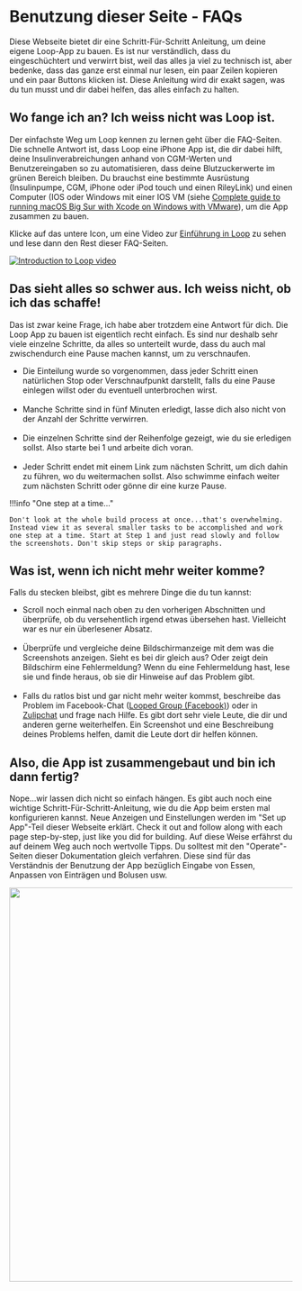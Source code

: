 # Benutzung dieser Seite - FAQs

Diese Webseite bietet dir eine Schritt-Für-Schritt Anleitung, um deine eigene Loop-App zu bauen. Es ist nur verständlich, dass du eingeschüchtert und verwirrt bist, weil das alles ja viel zu technisch ist, aber bedenke, dass das ganze erst einmal nur lesen, ein paar Zeilen kopieren und ein paar Buttons klicken ist. Diese Anleitung wird dir exakt sagen, was du tun musst und dir dabei helfen, das alles einfach zu halten.

## Wo fange ich an? Ich weiss nicht was Loop ist.

Der einfachste Weg um Loop kennen zu lernen geht über die FAQ-Seiten. Die schnelle Antwort ist, dass Loop eine iPhone App ist, die dir dabei hilft, deine Insulinverabreichungen anhand von CGM-Werten und Benutzereingaben so zu automatisieren, dass deine Blutzuckerwerte im grünen Bereich bleiben. Du brauchst eine bestimmte Ausrüstung (Insulinpumpe, CGM, iPhone oder iPod touch und einen RileyLink) und einen Computer (IOS oder Windows mit einer IOS VM (siehe [Complete guide to running macOS Big Sur with Xcode on Windows with VMware](https://macosvmware.tech.blog/)), um die App zusammen zu bauen.

Klicke auf das untere Icon, um eine Video zur [Einführung in Loop](https://youtu.be/qw_u1lqboCs) zu sehen und lese dann den Rest dieser FAQ-Seiten. 

<a href="https://youtu.be/qw_u1lqboCs" target="_blank"><img src="../img/intro-to-loop.png"  title="Introduction to Loop video" /></a>

## Das sieht alles so schwer aus. Ich weiss nicht, ob ich das schaffe!

Das ist zwar keine Frage, ich habe aber trotzdem eine Antwort für dich. Die Loop App zu bauen ist eigentlich recht einfach. Es sind nur deshalb sehr viele einzelne Schritte, da alles so unterteilt wurde, dass du auch mal zwischendurch eine Pause machen kannst, um zu verschnaufen.

* Die Einteilung wurde so vorgenommen, dass jeder Schritt einen natürlichen Stop oder Verschnaufpunkt darstellt, falls du eine Pause einlegen willst oder du eventuell unterbrochen wirst.</br></br>
* Manche Schritte sind in fünf Minuten erledigt, lasse dich also nicht von der Anzahl der Schritte verwirren.</br></br>
* Die einzelnen Schritte sind der Reihenfolge gezeigt, wie du sie erledigen sollst. Also starte bei 1 und arbeite dich voran.</br></br>
* Jeder Schritt endet mit einem Link zum nächsten Schritt, um dich dahin zu führen, wo du weitermachen sollst. Also schwimme einfach weiter zum nächsten Schritt oder gönne dir eine kurze Pause.

!!!info "One step at a time..."

    Don't look at the whole build process at once...that's overwhelming. Instead view it as several smaller tasks to be accomplished and work one step at a time. Start at Step 1 and just read slowly and follow the screenshots. Don't skip steps or skip paragraphs.

## Was ist, wenn ich nicht mehr weiter komme?

Falls du stecken bleibst, gibt es mehrere Dinge die du tun kannst:

* Scroll noch einmal nach oben zu den vorherigen Abschnitten und überprüfe, ob du versehentlich irgend etwas übersehen hast. Vielleicht war es nur ein überlesener Absatz.</br></br>
* Überprüfe und vergleiche deine Bildschirmanzeige mit dem was die Screenshots anzeigen. Sieht es bei dir gleich aus? Oder zeigt dein Bildschirm eine Fehlermeldung? Wenn du eine Fehlermeldung hast, lese sie und finde heraus, ob sie dir Hinweise auf das Problem gibt.</br></br>
* Falls du ratlos bist und gar nicht mehr weiter kommst, beschreibe das Problem im Facebook-Chat (<a href="https://www.facebook.com/groups/TheLoopedGroup/" target="_blank">Looped Group (Facebook)</a>) oder in <a href="https://loop.zulipchat.com/" target="_blank">Zulipchat</a> und frage nach Hilfe. Es gibt dort sehr viele Leute, die dir und anderen gerne weiterhelfen. Ein Screenshot und eine Beschreibung deines Problems helfen, damit die Leute dort dir helfen können.

## Also, die App ist zusammengebaut und bin ich dann fertig?

Nope...wir lassen dich nicht so einfach hängen. Es gibt auch noch eine wichtige Schritt-Für-Schritt-Anleitung, wie du die App beim ersten mal konfigurieren kannst. Neue Anzeigen und Einstellungen werden im "Set up App"-Teil dieser Webseite erklärt. Check it out and follow along with each page step-by-step, just like you did for building. Auf diese Weise erfährst du auf deinem Weg auch noch wertvolle Tipps. Du solltest mit den "Operate"-Seiten dieser Dokumentation gleich verfahren. Diese sind für das Verständnis der Benutzung der App bezüglich Eingabe von Essen, Anpassen von Einträgen und Bolusen usw.

<p align="center">
<img src="../img/setup-app.png" width="700">
</p>


